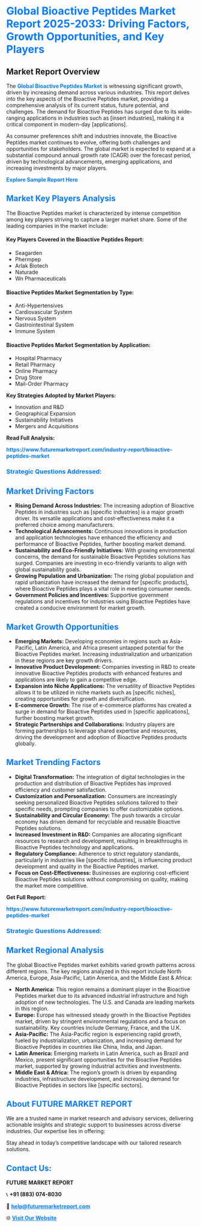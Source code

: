 <h1 style="color: #007BFF;">Global Bioactive Peptides Market Report 2025-2033: Driving Factors, Growth Opportunities, and Key Players</h1>

<section id="overview">
<h2>Market Report Overview</h2>
<p>The <a href="https://www.futuremarketreport.com/industry-report/bioactive-peptides-market" style="color: #007BFF; text-decoration: none;"><strong>Global Bioactive Peptides Market</strong></a> is witnessing significant growth, driven by increasing demand across various industries. This report delves into the key aspects of the Bioactive Peptides market, providing a comprehensive analysis of its current status, future potential, and challenges. The demand for Bioactive Peptides has surged due to its wide-ranging applications in industries such as [insert industries], making it a critical component in modern-day [applications].</p>
<p>As consumer preferences shift and industries innovate, the Bioactive Peptides market continues to evolve, offering both challenges and opportunities for stakeholders. The global market is expected to expand at a substantial compound annual growth rate (CAGR) over the forecast period, driven by technological advancements, emerging applications, and increasing investments by major players.</p>
</section>

<section id="overview">
<p><a href="https://www.futuremarketreport.com/request-sample/reportId=31126" style="color: #007BFF; text-decoration: none;"><strong>Explore Sample Report Here</strong></a></p>
</section>

<section id="key-players">
<h2 style="color: #007BFF;">Market Key Players Analysis</h2>
<p>The Bioactive Peptides market is characterized by intense competition among key players striving to capture a larger market share. Some of the leading companies in the market include:</p>
<h4>Key Players Covered in the Bioactive Peptides Report:</h4>
<ul><li>Seagarden</li><li>Phermpep</li><li>Arlak Biotech</li><li>Naturade</li><li>Wn Pharmaceuticals</li></ul>
<h4>Bioactive Peptides Market Segmentation by Type:</h4>
<ul><li>Anti-Hypertensives</li><li>Cardiovascular System</li><li>Nervous System</li><li>Gastrointestinal System</li><li>Immune System</li></ul>

<h4>Bioactive Peptides Market Segmentation by Application:</h4>
<ul><li>Hospital Pharmacy</li><li>Retail Pharmacy</li><li>Online Pharmacy</li><li>Drug Store</li><li>Mail-Order Pharmacy</li></ul>
<p><strong>Key Strategies Adopted by Market Players:</strong></p>
<ul>
<li>Innovation and R&D</li>
<li>Geographical Expansion</li>
<li>Sustainability Initiatives</li>
<li>Mergers and Acquisitions</li>
</ul>
</section>

<section>
<p><strong>Read Full Analysis: </strong></p><a href="https://www.futuremarketreport.com/industry-report/bioactive-peptides-market" style="color: #007BFF; text-decoration: none;"><strong>https://www.futuremarketreport.com/industry-report/bioactive-peptides-market</strong></a>
<h3 style="color: #007BFF;">Strategic Questions Addressed:</h3>
</section>

<section id="driving-factors">
<h2 style="color: #007BFF;">Market Driving Factors</h2>
<ul>
<li><strong>Rising Demand Across Industries:</strong> The increasing adoption of Bioactive Peptides in industries such as [specific industries] is a major growth driver. Its versatile applications and cost-effectiveness make it a preferred choice among manufacturers.</li>
<li><strong>Technological Advancements:</strong> Continuous innovations in production and application technologies have enhanced the efficiency and performance of Bioactive Peptides, further boosting market demand.</li>
<li><strong>Sustainability and Eco-Friendly Initiatives:</strong> With growing environmental concerns, the demand for sustainable Bioactive Peptides solutions has surged. Companies are investing in eco-friendly variants to align with global sustainability goals.</li>
<li><strong>Growing Population and Urbanization:</strong> The rising global population and rapid urbanization have increased the demand for [specific products], where Bioactive Peptides plays a vital role in meeting consumer needs.</li>
<li><strong>Government Policies and Incentives:</strong> Supportive government regulations and incentives for industries using Bioactive Peptides have created a conducive environment for market growth.</li>
</ul>
</section>

<section id="growth-opportunities">
<h2 style="color: #007BFF;">Market Growth Opportunities</h2>
<ul>
<li><strong>Emerging Markets:</strong> Developing economies in regions such as Asia-Pacific, Latin America, and Africa present untapped potential for the Bioactive Peptides market. Increasing industrialization and urbanization in these regions are key growth drivers.</li>
<li><strong>Innovative Product Development:</strong> Companies investing in R&D to create innovative Bioactive Peptides products with enhanced features and applications are likely to gain a competitive edge.</li>
<li><strong>Expansion into Niche Applications:</strong> The versatility of Bioactive Peptides allows it to be utilized in niche markets such as [specific niches], creating opportunities for growth and diversification.</li>
<li><strong>E-commerce Growth:</strong> The rise of e-commerce platforms has created a surge in demand for Bioactive Peptides used in [specific applications], further boosting market growth.</li>
<li><strong>Strategic Partnerships and Collaborations:</strong> Industry players are forming partnerships to leverage shared expertise and resources, driving the development and adoption of Bioactive Peptides products globally.</li>
</ul>
</section>

<section id="trending-factors">
<h2 style="color: #007BFF;">Market Trending Factors</h2>
<ul>
<li><strong>Digital Transformation:</strong> The integration of digital technologies in the production and distribution of Bioactive Peptides has improved efficiency and customer satisfaction.</li>
<li><strong>Customization and Personalization:</strong> Consumers are increasingly seeking personalized Bioactive Peptides solutions tailored to their specific needs, prompting companies to offer customizable options.</li>
<li><strong>Sustainability and Circular Economy:</strong> The push towards a circular economy has driven demand for recyclable and reusable Bioactive Peptides solutions.</li>
<li><strong>Increased Investment in R&D:</strong> Companies are allocating significant resources to research and development, resulting in breakthroughs in Bioactive Peptides technology and applications.</li>
<li><strong>Regulatory Compliance:</strong> Adherence to strict regulatory standards, particularly in industries like [specific industries], is influencing product development and quality in the Bioactive Peptides market.</li>
<li><strong>Focus on Cost-Effectiveness:</strong> Businesses are exploring cost-efficient Bioactive Peptides solutions without compromising on quality, making the market more competitive.</li>
</ul>
</section>

<section>
<p><strong>Get Full Report: </strong></p><a href="https://www.futuremarketreport.com/industry-report/bioactive-peptides-market" style="color: #007BFF; text-decoration: none;"><strong>https://www.futuremarketreport.com/industry-report/bioactive-peptides-market</strong></a>
<h3 style="color: #007BFF;">Strategic Questions Addressed:</h3>
</section>


<section id="regional-analysis">
<h2 style="color: #007BFF;">Market Regional Analysis</h2>
<p>The global Bioactive Peptides market exhibits varied growth patterns across different regions. The key regions analyzed in this report include North America, Europe, Asia-Pacific, Latin America, and the Middle East & Africa:</p>
<ul>
<li><strong>North America:</strong> This region remains a dominant player in the Bioactive Peptides market due to its advanced industrial infrastructure and high adoption of new technologies. The U.S. and Canada are leading markets in this region.</li>
<li><strong>Europe:</strong> Europe has witnessed steady growth in the Bioactive Peptides market, driven by stringent environmental regulations and a focus on sustainability. Key countries include Germany, France, and the U.K.</li>
<li><strong>Asia-Pacific:</strong> The Asia-Pacific region is experiencing rapid growth, fueled by industrialization, urbanization, and increasing demand for Bioactive Peptides in countries like China, India, and Japan.</li>
<li><strong>Latin America:</strong> Emerging markets in Latin America, such as Brazil and Mexico, present significant opportunities for the Bioactive Peptides market, supported by growing industrial activities and investments.</li>
<li><strong>Middle East & Africa:</strong> The region’s growth is driven by expanding industries, infrastructure development, and increasing demand for Bioactive Peptides in sectors like [specific sectors].</li>
</ul>
</section>

<footer>
<h2 style="color: #007BFF;">About FUTURE MARKET REPORT</h2>
<p>We are a trusted name in market research and advisory services, delivering actionable insights and strategic support to businesses across diverse industries. Our expertise lies in offering:</p>

<p>Stay ahead in today’s competitive landscape with our tailored research solutions.</p>

<h2 style="color: #007BFF;">Contact Us:</h2>
<p><strong>FUTURE MARKET REPORT</strong></p>
<p>📞 <strong>+91 (883) 074-8030</strong></p>
<p>📧 <strong><a href="mailto:help@futuremarketreport.com" style="color: #007BFF;">help@futuremarketreport.com</a></strong></p>
<p>🌐 <strong><a href="https://www.futuremarketreport.com/" style="color: #007BFF;">Visit Our Website</a></strong></p>
</footer>